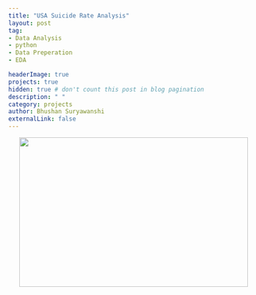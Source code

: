 ```yaml
---
title: "USA Suicide Rate Analysis"
layout: post
tag: 
- Data Analysis 
- python
- Data Preperation
- EDA

headerImage: true
projects: true
hidden: true # don't count this post in blog pagination
description: " "
category: projects
author: Bhushan Suryawanshi 
externalLink: false
---
```


<p align="center">
  <img width="460" height="300" src="/assets/images/suicide.jpg">
</p>
